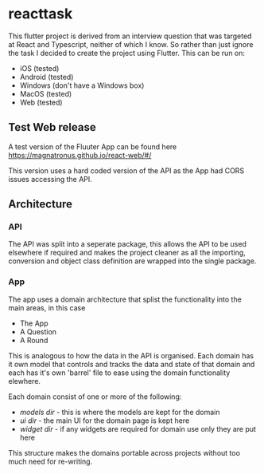 # reacttask
This flutter project is derived from an interview question that was targeted at React and Typescript, neither of which I know. So rather than just ignore the task I decided to create the project using Flutter. This can be run on:

- iOS (tested)
- Android (tested)
- Windows (don't have a Windows box)
- MacOS (tested)
- Web (tested)


## Test Web release
A test version of the Fluuter App can be found here https://magnatronus.github.io/react-web/#/

This version uses a hard coded version of the API as the App had CORS issues accessing the API.

## Architecture

### API
The API was split into a seperate package, this allows the API to be used elsewhere if required and makes the project cleaner as all the importing, conversion and object class definition are wrapped into the single package.

### App
The app uses a domain architecture that splist the functionality into the main areas, in this case

- The App 
- A Question
- A Round

This is analogous to how the data in the API is organised. Each domain has it own model that controls and tracks the data and state of that domain and each has it's own 'barrel' file to ease using the domain functionality elewhere.

Each domain consist of one or more of the following:

- *models dir* - this is where the models are kept for the domain
- *ui dir* - the main UI for the domain page is kept here
- *widget dir* - if any widgets are required for domain use only they are put here

This structure makes the domains portable across projects without too much need for re-writing.

